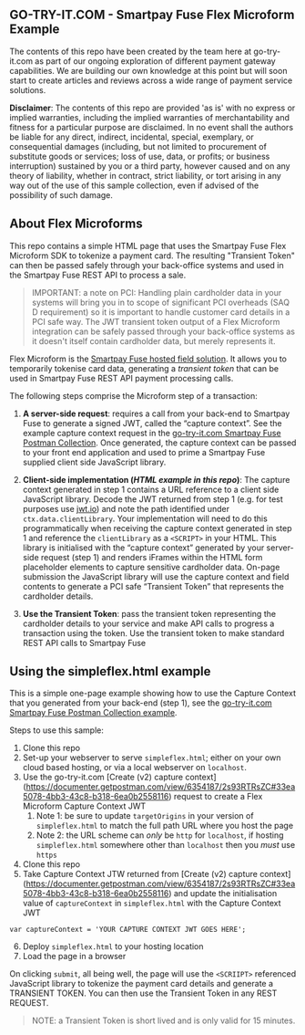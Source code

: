 ## GO-TRY-IT.COM - Smartpay Fuse Flex Microform Example
The contents of this repo have been created by the team here at go-try-it.com as part of our ongoing exploration of different payment gateway capabilities. We are building our own knowledge at this point but will soon start to create articles and reviews across a wide range of payment service solutions.

**Disclaimer**: The contents of this repo are provided 'as is' with no express or implied warranties, including the implied warranties of merchantability and fitness for a particular purpose are disclaimed. In no event shall the authors be liable for any direct, indirect, incidental, special, exemplary, or consequential damages (including, but not limited to procurement of substitute goods or services; loss of use, data, or profits; or business interruption) sustained by you or a third party, however caused and on any theory of liability, whether in contract, strict liability, or tort arising in any way out of the use of this sample collection, even if advised of the possibility of such damage.

## About Flex Microforms

This repo contains a simple HTML page that uses the Smartpay Fuse Flex Microform SDK to tokenize a payment card. The resulting "Transient Token" can then be passed safely through your back-office systems and used in the Smartpay Fuse REST API to process a sale.  

> IMPORTANT: a note on PCI: Handling plain cardholder data in your systems will bring you in to scope of significant PCI overheads (SAQ D requirement) so it is important to handle customer card details in a PCI safe way. The JWT transient token output of a Flex Microform integration can be safely passed through your back-office systems as it doesn't itself contain cardholder data, but merely represents it.  

Flex Microform is the [Smartpay Fuse hosted field solution](https://developer.smartpayfuse.barclaycard/barclays/quick-start-guides/hosted-fields.html). It allows you to temporarily tokenise card data, generating a *transient token* that can be used in Smartpay Fuse REST API payment processing calls.

The following steps comprise the Microform step of a transaction:

1. **A server-side request**: requires a call from your back-end to Smartpay Fuse to generate a signed JWT, called the “capture context”. See the example capture context request in the [go-try-it.com Smartpay Fuse Postman Collection](https://documenter.getpostman.com/view/6354187/2s93RTRsZC#33ea5078-4bb3-43c8-b318-6ea0b2558116). Once generated, the capture context can be passed to your front end application and used to prime a Smartpay Fuse supplied client side JavaScript library.  
   
2. **Client-side implementation (*HTML example in this repo*)**: The capture context generated in step 1 contains a URL reference to a client side JavaScript library. Decode the JWT returned from step 1 (e.g. for test purposes use [jwt.io](https://jwt.io/)) and note the path identified under `ctx.data.clientLibrary`. Your implementation will need to do this programmatically when receiving the capture context generated in step 1 and reference the `clientLibrary` as a `<SCRIPT>` in your HTML. This library is initialised with the “capture context” generated by your server-side request (step 1) and renders iFrames within the HTML form placeholder elements to capture sensitive cardholder data. On-page submission the JavaScript library will use the capture context and field contents to generate a PCI safe “Transient Token” that represents the cardholder details. 
   
3. **Use the Transient Token**: pass the transient token representing the cardholder details to your service and make API calls to progress a transaction using the token. Use the transient token to make standard REST API calls to Smartpay Fuse 

## Using the simpleflex.html example
This is a simple one-page example showing how to use the Capture Context that you generated from your back-end (step 1), see the [go-try-it.com Smartpay Fuse Postman Collection example](https://documenter.getpostman.com/view/6354187/2s93RTRsZC#33ea5078-4bb3-43c8-b318-6ea0b2558116). 

Steps to use this sample:

1. Clone this repo 
2. Set-up your webserver to serve `simpleflex.html`; either on your own cloud based hosting, or via a local webserver on `localhost`.
3. Use the go-try-it.com [Create (v2) capture context] (https://documenter.getpostman.com/view/6354187/2s93RTRsZC#33ea5078-4bb3-43c8-b318-6ea0b2558116) request to create a Flex Microform Capture Context JWT
   1. Note 1: be sure to update `targetOrigins` in your version of `simpleflex.html` to match the full path URL where you host the page
   2. Note 2: the URL scheme can *only* be `http` for `localhost`, if hosting `simpleflex.html` somewhere other than `localhost` then you *must* use `https`
4. Clone this repo
5. Take Capture Context JTW returned from [Create (v2) capture context] (https://documenter.getpostman.com/view/6354187/2s93RTRsZC#33ea5078-4bb3-43c8-b318-6ea0b2558116) and update the initialisation value of `captureContext` in `simpleflex.html` with the Capture Context JWT 
   
```
var captureContext = 'YOUR CAPTURE CONTEXT JWT GOES HERE';
```

6. Deploy `simpleflex.html` to your hosting location
7. Load the page in a browser

On clicking `submit`, all being well, the page will use the `<SCRIIPT>` referenced JavaScript library to tokenize the payment card details and generate a TRANSIENT TOKEN. You can then use the Transient Token in any REST REQUEST.

> NOTE: a Transient Token is short lived and is only valid for 15 minutes. 
